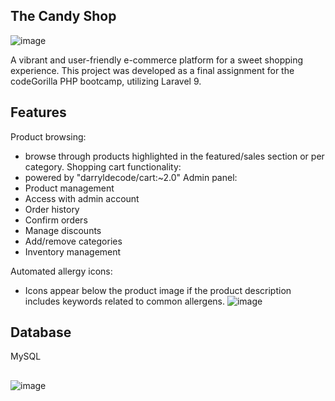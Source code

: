 
## The Candy Shop

![image](https://github.com/Eranare/webshop/assets/117918276/5a145923-c916-4e8b-8943-84f93c18c97d)

A vibrant and user-friendly e-commerce platform for a sweet shopping experience. This project was developed as a final assignment for the codeGorilla PHP bootcamp, utilizing Laravel 9.

## Features

Product browsing:
- browse through products highlighted in the featured/sales section or per category.
Shopping cart functionality:
- powered by "darryldecode/cart:~2.0"
Admin panel:
- Product management
- Access with admin account
- Order history
- Confirm orders
- Manage discounts
- Add/remove categories
- Inventory management
  
Automated allergy icons:
- Icons appear below the product image if the product description includes keywords related to common allergens.
![image](https://github.com/Eranare/webshop/assets/117918276/17cb9033-7942-4bdb-a34b-dcb3c77ecb19)


## Database
MySQL

##
![image](https://github.com/Eranare/webshop/assets/117918276/875c4102-520e-4246-ba69-2ab49e105373)

